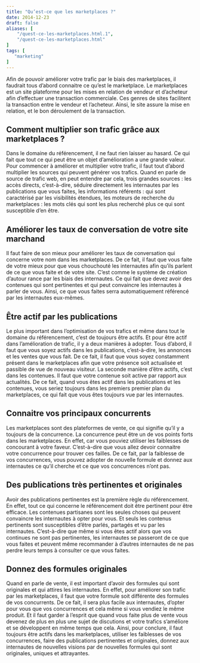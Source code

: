 ```yaml
---
title: "Qu’est-ce que les marketplaces ?"
date: 2014-12-23
draft: false
aliases: [
    "/quest-ce-les-marketplaces.html.1",
    "/quest-ce-les-marketplaces.html"
]
tags: [
   "marketing"
]
---
```

Afin de pouvoir améliorer votre trafic par le biais des marketplaces, il faudrait tous d’abord connaitre ce qu’est le marketplace. Le marketplaces est un site plateforme pour les mises en relation de vendeur et d’acheteur afin d’effectuer une transaction commerciale. Ces genres de sites facilitent la transaction entre le vendeur et l’acheteur. Ainsi, le site assure la mise en relation, et le bon déroulement de la transaction.

## Comment multiplier son trafic grâce aux marketplaces ?

Dans le domaine du référencement, il ne faut rien laisser au hasard. Ce qui fait que tout ce qui peut être un objet d’amélioration a une grande valeur. Pour commencer à améliorer et multiplier votre trafic, il faut tout d’abord multiplier les sources qui peuvent générer vos trafics. Quand en parle de source de trafic web, en peut entendre par cela, trois grandes sources : les accès directs, c’est-à-dire, séduire directement les internautes par les publications que vous faites, les informations référents : qui sont caractérisé par les visibilités étendues, les moteurs de recherche du marketplaces : les mots clés qui sont les plus recherché plus ce qui sont susceptible d’en être.

## Améliorer les taux de conversation de votre site marchand

Il faut faire de son mieux pour améliorer les taux de conversation qui concerne votre nom dans les marketplaces. De ce fait, il faut que vous faite de votre mieux pour que vous chouchouté les internautes afin qu’ils parlent de ce que vous faite et de votre site. C’est comme le système de création d’autour rance par les biais des internautes. Ce qui fait que devez avoir des contenues qui sont pertinentes et qui peut convaincre les internautes à parler de vous. Ainsi, ce que vous faites serra automatiquement référencé par les internautes eux-mêmes.

## Être actif par les publications

Le plus important dans l’optimisation de vos trafics et même dans tout le domaine du référencement, c’est de toujours être actifs. Et pour être actif dans l’amélioration de trafic, il y a deux manières à adopter. Tous d’abord, il faut que vous soyez actifs dans les publications, c’est-à-dire, les annonces et les ventes que vous fait. De ce fait, il faut que vous soyez constamment présent dans le marketplaces afin que votre présence soit actualisée et passible de vue de nouveau visiteur. La seconde manière d’être actifs, c’est dans les contenues. Il faut que votre contenue soit active par rapport aux actualités. De ce fait, quand vous êtes actif dans les publications et les contenues, vous seriez toujours dans les premiers premier plan du marketplaces, ce qui fait que vous êtes toujours vue par les internautes.

## Connaitre vos principaux concurrents

Les marketplaces sont des plateformes de vente, ce qui signifie qu’il y a toujours de la concurrence. La concurrence peut être un de vos points forts dans les marketplaces. En effet, car vous pouviez utiliser les faiblesses de concourant à votre faveur. C’est-à-dire que vous allez devoir connaitre votre concurrence pour trouver ces failles. De ce fait, par la faiblesse de vos concurrences, vous pouvez adopter de nouvelle formule et donnez aux internautes ce qu’il cherche et ce que vos concurrences n’ont pas.

## Des publications très pertinentes et originales

Avoir des publications pertinentes est la première règle du référencement. En effet, tout ce qui concerne le référencement doit être pertinent pour être efficace. Les contenues partisanes sont les seules choses qui peuvent convaincre les internautes à opter pour vous. Et seuls les contenus pertinents sont susceptibles d’être parlés, partagés et vu par les internautes. C’est-à-dire que même si vous êtes actif alors que vos continues ne sont pas pertinentes, les internautes se passeront de ce que vous faites et peuvent même recommander à d’autres internautes de ne pas perdre leurs temps à consulter ce que vous faites.

## Donnez des formules originales

Quand en parle de vente, il est important d’avoir des formules qui sont originales et qui attires les internautes. En effet, pour améliorer son trafic par les marketplaces, il faut que votre formule soit différente des formules de vos concurrents. De ce fait, il sera plus facile aux internautes, d’opter pour vous que vos concurrences et cela même si vous vendiez le même produit. Et il faut garder à l’esprit que quand vous faite plus de vente vous devenez de plus en plus une sujet de discutions et votre trafics s’améliore et se développent en même temps que cela. Ainsi, pour conclure, il faut toujours être actifs dans les marketplaces, utiliser les faiblesses de vos concurrences, faire des publications pertinentes et originales, donnez aux internautes de nouvelles visions par de nouvelles formules qui sont originales, uniques et attrayantes.